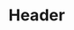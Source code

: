 <!-- TITLE: BITSMUN Society -->
<!-- SUBTITLE: BITSMUN Society is the MUNning Society of our campus.   -->

# Header